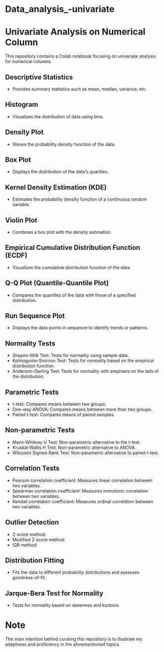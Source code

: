 # Data_analysis_-univariate
# Univariate Analysis on Numerical Column

This repository contains a Colab notebook focusing on univariate analysis for numerical columns.

## Descriptive Statistics
- Provides summary statistics such as mean, median, variance, etc.

## Histogram
- Visualizes the distribution of data using bins.

## Density Plot
- Shows the probability density function of the data.

## Box Plot
- Displays the distribution of the data's quartiles.

## Kernel Density Estimation (KDE)
- Estimates the probability density function of a continuous random variable.

## Violin Plot
- Combines a box plot with the density estimation.

## Empirical Cumulative Distribution Function (ECDF)
- Visualizes the cumulative distribution function of the data.

## Q-Q Plot (Quantile-Quantile Plot)
- Compares the quantiles of the data with those of a specified distribution.

## Run Sequence Plot
- Displays the data points in sequence to identify trends or patterns.

## Normality Tests
- Shapiro-Wilk Test: Tests for normality using sample data.
- Kolmogorov-Smirnov Test: Tests for normality based on the empirical distribution function.
- Anderson-Darling Test: Tests for normality with emphasis on the tails of the distribution.

## Parametric Tests
- t-test: Compares means between two groups.
- One-way ANOVA: Compares means between more than two groups.
- Paired t-test: Compares means of paired samples.

## Non-parametric Tests
- Mann-Whitney U Test: Non-parametric alternative to the t-test.
- Kruskal-Wallis H Test: Non-parametric alternative to ANOVA.
- Wilcoxon Signed-Rank Test: Non-parametric alternative to paired t-test.

## Correlation Tests
- Pearson correlation coefficient: Measures linear correlation between two variables.
- Spearman correlation coefficient: Measures monotonic correlation between two variables.
- Kendall correlation coefficient: Measures ordinal correlation between two variables.

## Outlier Detection
- Z-score method
- Modified Z-score method
- IQR method

## Distribution Fitting
- Fits the data to different probability distributions and assesses goodness-of-fit.

## Jarque-Bera Test for Normality
- Tests for normality based on skewness and kurtosis.

# Note
The main intention behind curating this repository is to illustrate my adeptness and proficiency in the aforementioned topics.
